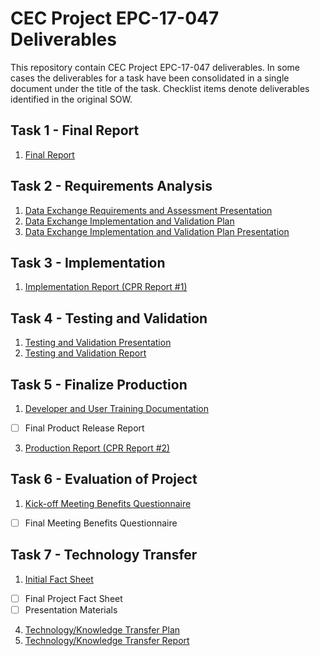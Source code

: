 # CEC Project EPC-17-047 Deliverables

This repository contain CEC Project EPC-17-047 deliverables. In some cases the deliverables for a task have been consolidated in a single document under the title of the task. Checklist items denote deliverables identified in the original SOW.

## Task 1 - Final Report

1. [Final Report](Task%201.1%20-%20Final%20Report.pdf)

## Task 2 - Requirements Analysis

1. [Data Exchange Requirements and Assessment Presentation](Task%202.1%20-%20Data%20Exchange%20Requirements%20and%20Assessment%20Presentation.pdf)
2. [Data Exchange Implementation and Validation Plan](Task%202.2%20-%20Data%20Exchange%20Implementation%20and%20Validation%20Plan.pdf)
3. [Data Exchange Implementation and Validation Plan Presentation](Task%202.3%20-%20Data%20Exchange%20Implementation%20and%20Validation%20Plan%20Presentation.pdf)

## Task 3 - Implementation

1. [Implementation Report (CPR Report #1)](Task%203.1%20-%20Implementation%20Report%20-%20CPR%20Report%201.pdf)

## Task 4 - Testing and Validation

1. [Testing and Validation Presentation](Task%204.1%20-%20Testing%20and%20Validation%20Presentation.pdf)
2. [Testing and Validation Report](Task%204.2%20-%20Testing%20and%20Validation%20Report.pdf)

## Task 5 - Finalize Production

1. [Developer and User Training Documentation](Task%205.1%20-%20Developer%20and%20User%20Training%20Documentation.pdf)
- [ ]	Final Product Release Report
3. [Production Report (CPR Report #2)](Task%205.3%20-%20Production%20Report%20-%20CPR%20Report%202.pdf)

## Task 6 - Evaluation of Project 

1. [Kick-off Meeting Benefits Questionnaire](Task%206.1%20-%20Kickoff%20Meeting%20Benefits%20Questionaire.pdf)
- [ ] Final Meeting Benefits Questionnaire 

## Task 7 - Technology Transfer

1. [Initial Fact Sheet](Task%207.1%20-%20Initial%20Fact%20Sheet.pdf)
- [ ] Final Project Fact Sheet 
- [ ] Presentation Materials 
4. [Technology/Knowledge Transfer Plan](Task%207.4%20-%20Technology%20Knowledge%20Transfer%20Plan.pdf)
5. [Technology/Knowledge Transfer Report](Task%207.5%20-%20Technology%20Knowledge%20Transfer%20Report.pdf)
